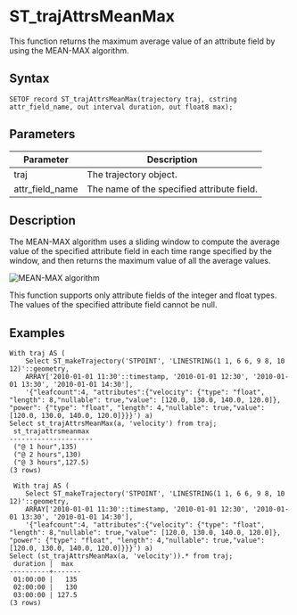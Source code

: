 # ST\_trajAttrsMeanMax

This function returns the maximum average value of an attribute field by using the MEAN-MAX algorithm.

## Syntax

```
SETOF record ST_trajAttrsMeanMax(trajectory traj, cstring attr_field_name, out interval duration, out float8 max);
```

## Parameters

|Parameter|Description|
|---------|-----------|
|traj|The trajectory object.|
|attr\_field\_name|The name of the specified attribute field.|

## Description

The MEAN-MAX algorithm uses a sliding window to compute the average value of the specified attribute field in each time range specified by the window, and then returns the maximum value of all the average values.

![MEAN-MAX algorithm](https://static-aliyun-doc.oss-accelerate.aliyuncs.com/assets/img/en-US/0429209951/p50858.png)

This function supports only attribute fields of the integer and float types. The values of the specified attribute field cannot be null.

## Examples

```
With traj AS (
    Select ST_makeTrajectory('STPOINT', 'LINESTRING(1 1, 6 6, 9 8, 10 12)'::geometry,
    ARRAY['2010-01-01 11:30'::timestamp, '2010-01-01 12:30', '2010-01-01 13:30', '2010-01-01 14:30'],
    '{"leafcount":4, "attributes":{"velocity": {"type": "float", "length": 8,"nullable": true,"value": [120.0, 130.0, 140.0, 120.0]}, "power": {"type": "float", "length": 4,"nullable": true,"value": [120.0, 130.0, 140.0, 120.0]}}}') a)
Select st_trajAttrsMeanMax(a, 'velocity') from traj;
 st_trajattrsmeanmax 
---------------------
 ("@ 1 hour",135)
 ("@ 2 hours",130)
 ("@ 3 hours",127.5)
(3 rows)

 With traj AS (
    Select ST_makeTrajectory('STPOINT', 'LINESTRING(1 1, 6 6, 9 8, 10 12)'::geometry,
    ARRAY['2010-01-01 11:30'::timestamp, '2010-01-01 12:30', '2010-01-01 13:30', '2010-01-01 14:30'],
    '{"leafcount":4, "attributes":{"velocity": {"type": "float", "length": 8,"nullable": true,"value": [120.0, 130.0, 140.0, 120.0]}, "power": {"type": "float", "length": 4,"nullable": true,"value": [120.0, 130.0, 140.0, 120.0]}}}') a)
Select (st_trajAttrsMeanMax(a, 'velocity')).* from traj;
 duration |  max  
----------+-------
 01:00:00 |   135
 02:00:00 |   130
 03:00:00 | 127.5
(3 rows)
```


